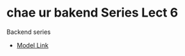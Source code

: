 # chae ur bakend Series Lect 6

Backend series  

- [Model Link]( https://www.youtube.com/redirect?event=video_description&redir_token=QUFFLUhqbFJvYkQ5VENJdTBiSU5HYmlSRmV0ak5VNUJWUXxBQ3Jtc0tuMjBnaDRlbHBaLUY1ZzZ6azRremxnQXJ6WXRfd3ZBSHJtOElPMTUwYWdyNTZJNHlKcDNGRENYVzE2cDloTFlOQzhuajByXzVYbWVQY3hpeTU0YmZuZlhVZlRiSmdvY0pVRlZXV0FsLWtoVm5nNmFVRQ&q=https%3A%2F%2Fapp.eraser.io%2Fworkspace%2FYtPqZ1VogxGy1jzIDkzj%3Forigin%3Dshare&v=9B4CvtzXRpc ) 